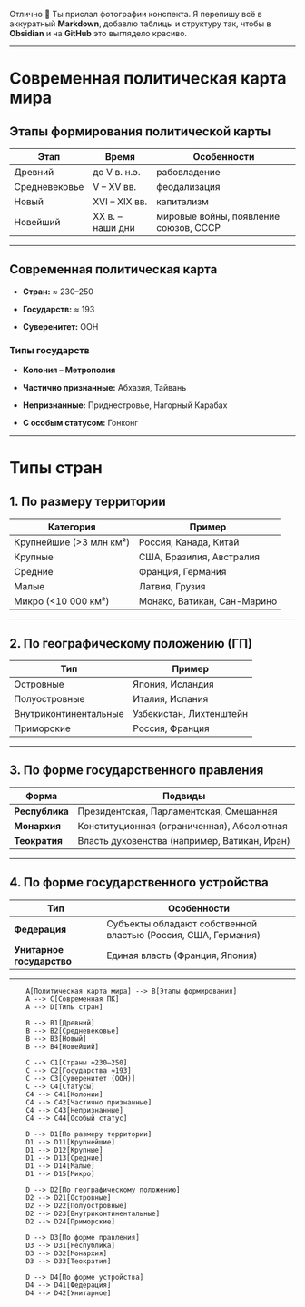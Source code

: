 Отлично 🙌 Ты прислал фотографии конспекта. Я перепишу всё в аккуратный **Markdown**, добавлю таблицы и структуру так, чтобы в **Obsidian** и на **GitHub** это выглядело красиво.

---

# Современная политическая карта мира

## Этапы формирования политической карты

|Этап|Время|Особенности|
|---|---|---|
|Древний|до V в. н.э.|рабовладение|
|Средневековье|V – XV вв.|феодализация|
|Новый|XVI – XIX вв.|капитализм|
|Новейший|XX в. – наши дни|мировые войны, появление союзов, СССР|

---

## Современная политическая карта

- **Стран:** ≈ 230–250
    
- **Государств:** ≈ 193
    
- **Суверенитет:** ООН
    

### Типы государств

- **Колония – Метрополия**
    
- **Частично признанные:** Абхазия, Тайвань
    
- **Непризнанные:** Приднестровье, Нагорный Карабах
    
- **С особым статусом:** Гонконг
    

---

# Типы стран

## 1. По размеру территории

|Категория|Пример|
|---|---|
|Крупнейшие (>3 млн км²)|Россия, Канада, Китай|
|Крупные|США, Бразилия, Австралия|
|Средние|Франция, Германия|
|Малые|Латвия, Грузия|
|Микро (<10 000 км²)|Монако, Ватикан, Сан-Марино|

---

## 2. По географическому положению (ГП)

|Тип|Пример|
|---|---|
|Островные|Япония, Исландия|
|Полуостровные|Италия, Испания|
|Внутриконтинентальные|Узбекистан, Лихтенштейн|
|Приморские|Россия, Франция|

---

## 3. По форме государственного правления

|Форма|Подвиды|
|---|---|
|**Республика**|Президентская, Парламентская, Смешанная|
|**Монархия**|Конституционная (ограниченная), Абсолютная|
|**Теократия**|Власть духовенства (например, Ватикан, Иран)|

---

## 4. По форме государственного устройства

|Тип|Особенности|
|---|---|
|**Федерация**|Субъекты обладают собственной властью (Россия, США, Германия)|
|**Унитарное государство**|Единая власть (Франция, Япония)|

---

```flowchart TD
    A[Политическая карта мира] --> B[Этапы формирования]
    A --> C[Современная ПК]
    A --> D[Типы стран]

    B --> B1[Древний]
    B --> B2[Средневековье]
    B --> B3[Новый]
    B --> B4[Новейший]

    C --> C1[Страны ≈230–250]
    C --> C2[Государства ≈193]
    C --> C3[Суверенитет (ООН)]
    C --> C4[Статусы]
    C4 --> C41[Колонии]
    C4 --> C42[Частично признанные]
    C4 --> C43[Непризнанные]
    C4 --> C44[Особый статус]

    D --> D1[По размеру территории]
    D1 --> D11[Крупнейшие]
    D1 --> D12[Крупные]
    D1 --> D13[Средние]
    D1 --> D14[Малые]
    D1 --> D15[Микро]

    D --> D2[По географическому положению]
    D2 --> D21[Островные]
    D2 --> D22[Полуостровные]
    D2 --> D23[Внутриконтинентальные]
    D2 --> D24[Приморские]

    D --> D3[По форме правления]
    D3 --> D31[Республика]
    D3 --> D32[Монархия]
    D3 --> D33[Теократия]

    D --> D4[По форме устройства]
    D4 --> D41[Федерация]
    D4 --> D42[Унитарное]
